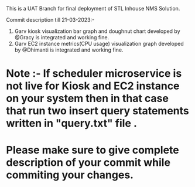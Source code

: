 This is a UAT Branch for final deployment of STL Inhouse NMS Solution.


Commit description till 21-03-2023:-

1. Garv kiosk visualization bar graph and doughnut chart developed by @Gracy is integrated and working fine.
2. Garv EC2 instance metrics(CPU usage) visualization graph developed by @Dhimanti is integrated and working fine.


# Note :- If scheduler microservice is not live for Kiosk and EC2 instance on your system then in that case that run two insert query statements written in "query.txt" file .

# Please make sure to give complete description of your commit while commiting your changes.  

